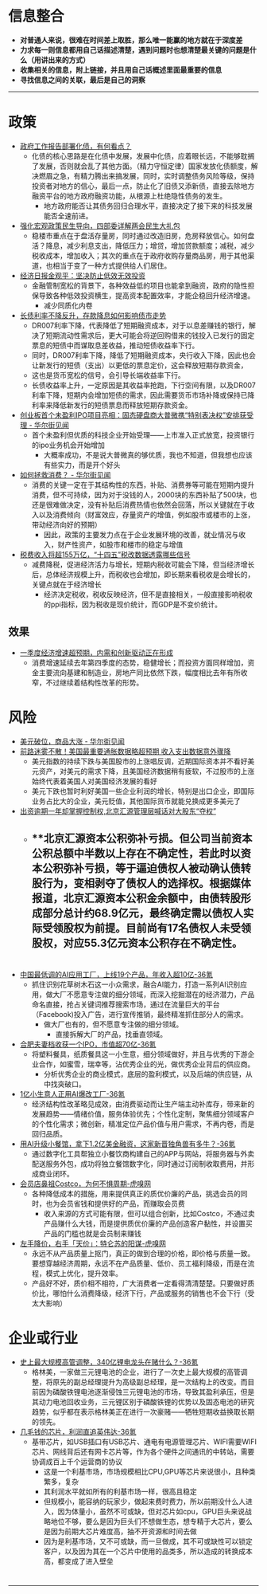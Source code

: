 # 信息整合

- **对普通人来说，很难在时间差上取胜，那么唯一能赢的地方就在于深度差** 
- **力求每一则信息都用自己话描述清楚，遇到问题时也想清楚最关键的问题是什么（用讲出来的方式）**
- **收集相关的信息，附上链接，并且用自己话概述里面最重要的信息**
- **寻找信息之间的关联，最后是自己的洞察**

--- 
# 政策

- [政府工作报告部署化债，有何看点？](https://www.yicai.com/news/102501315.html)
	- 化债的核心思路是在化债中发展，发展中化债，应着眼长远，不能够耽搁了发展，否则就会乱了其他方面。（精力守恒定律）国家发放化债额度，解决燃眉之急，有精力腾出来搞发展，同时，实时调整债务风险等级，保持投资者对地方的信心，最后一点，防止化了旧债又添新债，直接去除地方融资平台的地方政府融资功能，从根源上杜绝隐性债务的发生。
		- 地方政府能否让其债务回归合理水平，直接决定了接下来的科技发展能否全速前进。
- [强化宏观政策民生导向，四部委详解两会民生大礼包](https://www.yicai.com/news/102503140.html)
	- 稳楼市重点在于盘活存量房，同时通过改造旧房，危房释放信心。如何盘活？降息，减少利息支出，降低压力；增贷，增加贷款额度；减税，减少税收成本，增加收入；其次的重点在于政府收购存量商品房，用于其他渠道，也相当于变了一种方式提供给人们居住。
- [经济日报金观平：坚决防止低效无效投资](https://www.cls.cn/detail/1980563)
	- 金融管制宽松的背景下，各种效益低的项目也能拿到融资，政府的隐性担保导致各种低效投资横生，提高资本配置效率，才能企稳回升经济增速。
		- 减少同质化内卷
- [长债利率不降反升，存款降息如何影响债市走势](https://www.yicai.com/news/102629213.html)
	- DR007利率下降，代表降低了短期融资成本，对于以息差赚钱的银行，解决了短期流动性需求后，更大可能会将逆回购借来的钱投入已发行的固定票息的短债中而谋取息差收益，推动短债收益率下行。
	- 同时，DR007利率下降，降低了短期融资成本，央行收入下降，因此也会让新发行的短债（支出）以更低的票息定价，这会释放短期存款资金，
	- 这也是货币宽松的信号，会引导长端收益率下行。
	- 长债收益率上升，一定原因是其收益率抢跑，下行空间有限，以及DR007利率下降，短期内会增加短债的需求，因此需要货币市场补降或保持已降利率来降低新发行的短债票息而释放短期存款资金。
- [创业板首个未盈利IPO项目亮相：固态硬盘商大普微携“特别表决权”安排获受理 - 华尔街见闻](https://wallstreetcn.com/articles/3749992?keyword=%E5%88%9B%E4%B8%9A%E6%9D%BF%E9%A6%96%E4%B8%AA%E6%9C%AA%E7%9B%88%E5%88%A9)
	- 首个未盈利但优质的科技企业开始受理——上市准入正式放宽，投资银行的ipo业务机会开始增加
		- 大概率成功，不是说大普微真的够优质，我也不知道，但我想也应该有些实力，而是开个好头
- [如何拯救消费？ - 华尔街见闻](https://wallstreetcn.com/articles/3750555)
	- 消费的关键一定在于其结构性的东西，补贴、消费券等可能在短期内提升消费，但不可持续，因为对于没钱的人，2000块的东西补贴了500块，也还是很难做决定，没有补贴后消费热情也依然会回落，所以关键就在于收入以及消费倾向（财富效应，存量资产的增值，例如股市或楼市的上涨，带动经济向好的预期）
		- 因此，政策的主要发力点在于企业发展环境的改善，就业情况与收入，财产性资产，如股市和楼市的稳定与增值
- [税费收入将超155万亿，“十四五”税改数据透露哪些信号](https://www.yicai.com/news/102745744.html)
	- 减费降税，促进经济活力与增长，短期内税收可能会下降，但当经济增长后，总体经济规模上升，而税收也会增加，即长期来看税收是会增长的，关键点就在于经济增长
		- 经济决定税收，税收反映经济，但不是直接相关，一般直接影响税收的ppi指标，因为税收是现价统计，而GDP是不变价统计。
## 效果

- [一季度经济增速超预期，内需和创新驱动正在形成](https://www.yicai.com/news/102574769.html)
	- 消费增速延续去年第四季度的态势，稳健增长；而投资方面同样增加，资金主要流向基建和制造业，房地产同比依然下跌，幅度相比去年有所收窄，不过继续着结构性改革的形势。

# 风险

- [美元破位，商品大涨 - 华尔街见闻](https://wallstreetcn.com/articles/3749961)
- [前路迷雾不散！美国最重要通胀数据略超预期 收入支出数据意外骤降](https://www.cls.cn/detail/2070199)
	- 美元指数的持续下跌与美国股市的上涨唱反调，近期国际资本并不看好美元资产，对美元的需求下降，且美国经济数据稍有疲软，不过股市的上涨始终代表着美国人对美国经济发展的看好
	- 美元下跌也暂时利好美国一些企业利润的增长，特别是出口企业，即国际业务占比大的企业，美元贬值，其他国际货币就能兑换成更多美元了  
- [出资逾期一年却掌握控制权,北京汇源管理层喊话对大股东“夺权”](https://www.yicai.com/news/102774399.html)
	- **北京汇源资本公积弥补亏损。但公司当前资本公积总额中半数以上存在不确定性，若此时以资本公积弥补亏损，等于逼迫债权人被动确认债转股行为，变相剥夺了债权人的选择权。根据媒体报道，北京汇源资本公积金余额中，由债转股形成部分总计约68.9亿元，最终确定需以债权人实际受领股权为前提。目前尚有17名债权人未受领股权，对应55.3亿元资本公积存在不确定性。
		- 

# 

- [中国最低调的AI应用工厂，上线19个产品，年收入超10亿-36氪](https://www.36kr.com/p/3213074474519433)
	- 抓住识别花草树木石这一小众需求，融合AI能力，打造一系列AI识别应用，做大厂不愿意专注做的细分领域，而深入挖掘潜在的经济潜力，产品命名直接，抢占关键词推荐搜索市场，通过在流量巨大的平台（Facebook)投入广告，进行宣传推销，最终精准抓住部分人的需求。
		- 做大厂也有的，但不愿意专注做的细分领域。
			- 直接拆解大厂的产品，找垂直领域。
- [合肥夫妻档收获一个IPO，市值超70亿-36氪](https://www.36kr.com/p/3212872427152903)
	- 将塑料餐具，纸质餐具这一小生意，细分领域做好，并且与优秀的下游企业合作，如蜜雪，瑞幸等，沾优秀企业的光，做优秀企业背后的供应商。
		- 分析优秀企业的商业模式，底层的盈利模式，以及后端的供应链，从中找突破口。
- [1亿小生意人正用AI爆改工厂-36氪](https://www.36kr.com/p/3216093999162626)
	- 经济结构性改革略见成效，由消费驱动而让生产端主动补库存，带来新的发展趋势——情绪价值，服务体验优先；个性化定制，聚焦细分领域客户的个性化需求；微创新，精准定位产品价值与用户需求，不再内卷，而是回归品质。
- [用AI升级小餐馆，拿下1.2亿美金融资，这家新晋独角兽有多牛？-36氪](https://www.36kr.com/p/3295181780813831)
	- 通过数字化工具帮独立小餐饮商构建自己的APP与网站，将服务器与外卖配送服务外包，成功将独立餐馆数字化，同时通过订阅制收取费用，并形成商业闭环。
- [会员店鼻祖Costco，为何不惧周期-虎嗅网](https://www.huxiu.com/article/4443063.html)
	- 各种降低成本的措施，用来提供真正的质优价廉的产品，挑选会员的同时，也为会员省钱和提供好的产品，而赚取会员费
		- 收入来源的方式可能有限，但可以组合创新，比如Costco，不通过卖产品赚什么大钱，而是提供质优价廉的产品创造客户黏性，并设置买产品的门槛也就是会员制来赚钱
- [左手降价，右手「天价」：特仑苏的阳谋-虎嗅网](https://www.huxiu.com/article/4687860.html)
	- 永远不从产品质量上抠门，真正的做到合理的价格，即价格与质量一致。要想穿越经济周期，永远不在产品质量、低价、员工福利降级，而是在流程，模式上优化，提升效率。
	- 产品好不好，质价相不相符，广大消费者一定看得清清楚楚。只要做好质价比，哪怕什么消费降级，经济下行，产品或服务的销售也不会下行（受太大影响）

# 企业或行业

- [史上最大规模高管调整，340亿锂电龙头在赌什么？-36氪](https://www.36kr.com/p/3221528269376640)
	- 格林美，一家做三元锂电池的企业，进行了一次史上最大规模的高管调整，将原先的副总经理提升为高级副总经理，是一次结构上的改变。而目前因为磷酸铁锂电池逐渐侵蚀三元锂电池的市场，导致其盈利承压，但是其动力电池回收业务，三元锂区别于磷酸铁锂的优势以及固态电池的研究趋势，似乎都在表示格林美正在进行一次豪赌——牺牲短期收益换取长期的领先。
- [几毛钱的芯片，利润直追英伟达-36氪](https://www.36kr.com/p/3393866299312513)
	- 基带芯片，如USB插口有USB芯片、通电有电源管理芯片、WIFI需要WIFI芯片、网线背后还有网卡芯片等，作为各个硬件之间通讯的中转站，需要协调成百上千个运营商的协议
		- 这是一个利基市场，市场规模相比CPU,GPU等芯片来说很小，且种类繁多，复杂
		- 其利润水平就如所有的利基市场一样，很高且稳定
		- 但规模小，能容纳的玩家少，做起来费时费力，所以前期没什么人进入，因为体量小，虽然不可或缺，但对芯片如cpu，GPU巨头来说战略地位不够，要么是因为巨头们不想做生态，想专精于大芯片，要么是因为前期大芯片难度高，抽不开资源和时间去做
		- 因为是利基市场，又不可或缺，而一旦做成，其不可或缺性可以锁定客户，以及因为其在一个芯片中使用的品类多，所以造成的转换成本高，都变成了进入壁垒

# 


--- 
